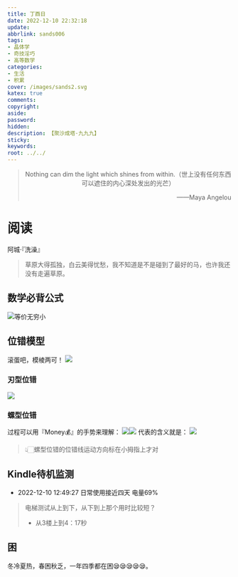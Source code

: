 ```yaml
---
title: 丁酉日
date: 2022-12-10 22:32:18
update: 
abbrlink: sands006
tags:
- 晶体学
- 奇技淫巧
- 高等数学
categories:
- 生活
- 积累
cover: /images/sands2.svg
katex: true
comments:
copyright:
aside: 
password:
hidden:
description: 【聚沙成塔·九九九】 
sticky: 
keywords:
root: ../../
---
```


> <center>Nothing can dim the light which shines from within.（世上没有任何东西可以遮住的内心深处发出的光芒） </center>
> <p align="right">——Maya Angelou</p>
# 阅读
阿城·『洗澡』
> 草原大得孤独，白云美得忧愁，我不知道是不是碰到了最好的马，也许我还没有走遍草原。

## 数学必背公式
![等价无穷小](../../../images/20221012/IMG_20221210_144537.jpg)
## 位错模型
滚蛋吧，模棱两可！
![](../../../images/20221012/IMG_20221210_174816.jpg)
### 刃型位错
![](../../../images/20221012/IMG_20221210_174245.jpg)
### 螺型位错
过程可以用『Money💰』的手势来理解：
![](../../../images/20221012/IMG_20221210_170410.jpg)![](../../../images/20221012/IMG_20221210_170412.jpg)
代表的含义就是：
![](../../../images/20221012/IMG_20221210_173451.jpg)
> 👆🏻螺型位错的位错线运动方向标在小拇指上才对
## Kindle待机监测
* 2022-12-10 12:49:27 日常使用接近四天 电量69%
> 电梯测试从上到下，从下到上那个用时比较短？
>- 从3楼上到4：17秒
## 困
冬冷夏热，春困秋乏，一年四季都在困😪😪😪😪😪。